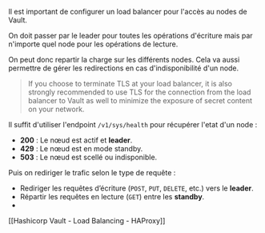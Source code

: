 
Il est important de configurer un load balancer pour l'accès au nodes de Vault. 

On doit passer par le leader pour toutes les opérations d'écriture mais par n'importe quel node pour les opérations de lecture. 

On peut donc repartir la charge sur les différents nodes. Cela va aussi permettre de gérer les redirections en cas d'indisponibilité d'un node. 

> If you choose to terminate TLS at your load balancer, it is also strongly recommended to use TLS for the connection from the load balancer to Vault as well to minimize the exposure of secret content on your network.

Il suffit d'utiliser l'endpoint `/v1/sys/health`  pour récupérer l'etat d'un node :
- **200** : Le nœud est actif et **leader**.
- **429** : Le nœud est en mode standby.
- **503** : Le nœud est scellé ou indisponible.

Puis on rediriger le trafic selon le type de requête : 
- Rediriger les requêtes d’écriture (`POST`, `PUT`, `DELETE`, etc.) vers le **leader**.
- Répartir les requêtes en lecture (`GET`) entre les **standby**.
- 

[[Hashicorp Vault - Load Balancing - HAProxy]]

